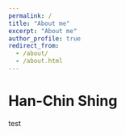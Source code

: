 ```yaml
---
permalink: /
title: "About me"
excerpt: "About me"
author_profile: true
redirect_from: 
  - /about/
  - /about.html
---
```


# Han-Chin Shing

test